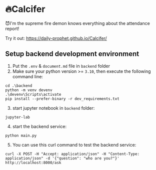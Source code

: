 # 🔥Calcifer

😈I'm the supreme fire demon knows everything about the attendance report!

Try it out:
https://daily-prophet.github.io/Calcifer/

## Setup backend development environment

1. Put the `.env` & `document.md` file in `backend` folder
2. Make sure your python version >= `3.10`, then execute the following command line:

```shell
cd .\backend
python -m venv devenv
.\devenv\Scripts\activate
pip install --prefer-binary -r dev_requirements.txt
```

3. start jupyter notebook in `backend` folder:

```shell
jupyter-lab
```

4. start the backend service:

```shell
python main.py
```

5. You can use this curl command to test the backend service:

```shell
curl -X POST -H "Accept: application/json" -H "Content-Type: application/json" -d '{"question": "who are you?"}' http://localhost:8000/ask
```
